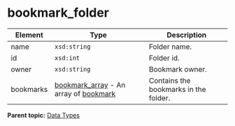 # bookmark_folder

 

|Element|Type|Description|
|-------|----|-----------|
|name|`xsd:string` |Folder name.|
|id|`xsd:int` |Folder id.|
|owner|`xsd:string` |Bookmark owner.|
|bookmarks|[bookmark_array](r_bookmark_array.md#) - An array of [bookmark](r_bookmark.md#) |Contains the bookmarks in the folder.|

**Parent topic:** [Data Types](../data_types/c_datatypes.md)

